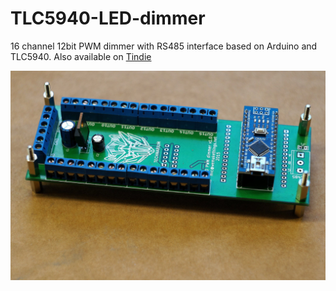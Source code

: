 # TLC5940-LED-dimmer
16 channel 12bit PWM dimmer with RS485 interface based on Arduino and TLC5940. Also available on [Tindie](https://www.tindie.com/products/miceuz/16-channel-12-bit-pwm-led-dimmer/)

![led dimmer](doc/led-dimmer.jpg)